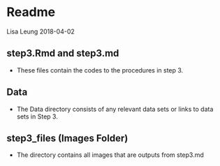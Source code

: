 Readme
================
Lisa Leung
2018-04-02

step3.Rmd and step3.md
--------------

- These files contain the codes to the procedures in step 3.

Data
--------------

- The Data directory consists of any relevant data sets or links to data sets in Step 3.


step3_files (Images Folder)
--------------

- The directory contains all images that are outputs from step3.md
